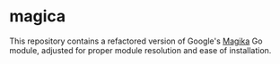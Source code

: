 # magica
This repository contains a refactored version of Google's [Magika](https://github.com/google/magika) Go module, adjusted for proper module resolution and ease of installation. 
